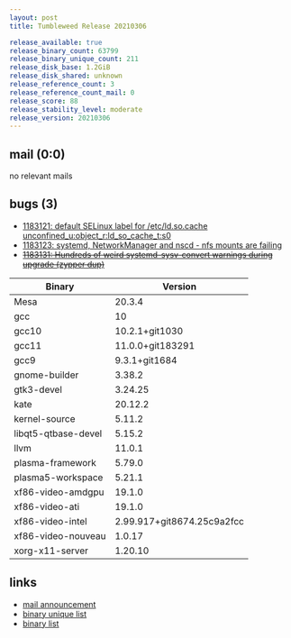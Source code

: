 ```yaml
---
layout: post
title: Tumbleweed Release 20210306

release_available: true
release_binary_count: 63799
release_binary_unique_count: 211
release_disk_base: 1.2GiB
release_disk_shared: unknown
release_reference_count: 3
release_reference_count_mail: 0
release_score: 88
release_stability_level: moderate
release_version: 20210306
---
```


## mail (0:0)

no relevant mails

## bugs (3)

<!--more-->

- [1183121: default SELinux label for /etc/ld.so.cache unconfined_u:object_r:ld_so_cache_t:s0](https://bugzilla.opensuse.org/show_bug.cgi?id=1183121)
- [1183123: systemd, NetworkManager and nscd - nfs mounts are failing](https://bugzilla.opensuse.org/show_bug.cgi?id=1183123)
- ~~[1183131: Hundreds of weird systemd-sysv-convert warnings during upgrade (zypper dup)](https://bugzilla.opensuse.org/show_bug.cgi?id=1183131)~~

Binary | Version
--- | ---
Mesa | 20.3.4
gcc | 10
gcc10 | 10.2.1+git1030
gcc11 | 11.0.0+git183291
gcc9 | 9.3.1+git1684
gnome-builder | 3.38.2
gtk3-devel | 3.24.25
kate | 20.12.2
kernel-source | 5.11.2
libqt5-qtbase-devel | 5.15.2
llvm | 11.0.1
plasma-framework | 5.79.0
plasma5-workspace | 5.21.1
xf86-video-amdgpu | 19.1.0
xf86-video-ati | 19.1.0
xf86-video-intel | 2.99.917+git8674.25c9a2fcc
xf86-video-nouveau | 1.0.17
xorg-x11-server | 1.20.10

## links

- [mail announcement](https://github.com/boombatower/tumbleweed-review/issues/10)
- [binary unique list](http://download.opensuse.org/history/20210306/rpm.unique.list)
- [binary list](http://download.opensuse.org/history/20210306/rpm.list)
